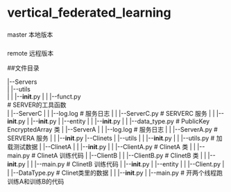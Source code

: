 # vertical_federated_learning

###
master 本地版本

###
remote 远程版本


##文件目录

   |--Servers<br>
   |   |--utils<br>
   |   |   |--__init__.py
   |   |   |--funct.py<br> 								 # SERVER的工具函数<br>
   |   |--ServerC
   |   |   |--log.log 									# 服务日志
   |   |   |--ServerC.py							  # SERVERC 服务 
   |   |   |--__init__.py
   |   |--__init__.py
   |   |--entity
   |   |   |--__init__.py
   |   |   |--data_type.py 						 # PublicKey EncryptedArray 类
   |   |--ServerA
   |   |   |--log.log  									# 服务日志
   |   |   |--ServerA.py 							  # SERVERA 服务 
   |   |   |--__init__.py
   |--Clinets
   |   |--utils
   |   |   |--__init__.py
   |   |   |--utils.py  								   # 加载测试数据
   |   |--ClinetA
   |   |   |--__init__.py
   |   |   |--ClientA.py								# ClinetA 类
   |   |   |--main.py									# ClinetA 训练代码
   |   |--ClientB
   |   |   |--ClientB.py								# ClinetB 类
   |   |   |--__init__.py
   |   |   |--main.py									# ClinetB 训练代码
   |   |--__init__.py
   |   |--entity
   |   |   |--Client.py
   |   |   |--DataType.py							 # Clinet类里的数据
   |   |   |--__init__.py
   |   |--main.py							 			  # 开两个线程跑训练A和训练B的代码
